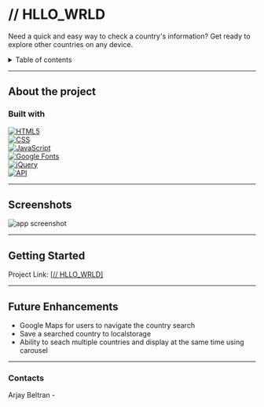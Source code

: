 # // **HLLO_WRLD**

Need a quick and easy way to check a country's information? Get ready to explore other countries on any device.

<!-- TABLE OF CONTENTS -->

<details>
<summary>Table of contents</summary>
<li><a href="#about-the-project">About the project</a></li>
<li><a href="#screenshots">Screenshots</a></li>
<li><a href="#getting-started">Getting Started</a></li>
<li><a href="#future-enhancements">Future Enhancements</a></li>
<li><a href="#Contacts">Future Enhancements</a></li>

</details>

<!-- ABOUT -->
---
## **About the  project**
### **Built with**


[![HTML5][html-img]][html-url]<br>
[![CSS][css-img]][css-url]<br>
[![JavaScript][js-img]][js-url]<br>
[![Google Fonts][google-fonts-img]][google-fonts-url]<br>
[![jQuery][jquery-img]][jquery-url]<br>
[![API][api-img]][api-url]


---

## **Screenshots**

![app screenshot](sc1.png)


---

## **Getting Started**

Project Link: <a href="https://hello-world-rose-sigma.vercel.app/" target="_blank">[// HLLO_WRLD]</a>

<!-- (https://hello-world-rose-sigma.vercel.app/) -->

---


## **Future Enhancements**

- Google Maps for users to navigate the country search
- Save a searched country to localstorage
- Ability to seach multiple countries and display at the same time using carousel

---

### Contacts

Arjay Beltran - 



<!-- markdown links and images-->
[html-img]: https://img.shields.io/badge/5-HTML-red
[html-url]: https://developer.mozilla.org/en-US/docs/Glossary/HTML5
[css-img]: https://img.shields.io/badge/3-CSS-yellow
[css-url]: https://developer.mozilla.org/en-US/docs/Web/CSS
[js-img]: https://img.shields.io/badge/JS-JavaScript-black
[js-url]: https://developer.mozilla.org/en-US/docs/Web/JavaScript
[google-fonts-img]: https://img.shields.io/badge/%20-Google%20Fonts-blue
[google-fonts-url]: https://fonts.google.com/
[jquery-img]: https://img.shields.io/badge/%20-jQuery-success
[jquery-url]: https://jquery.com/
[api-img]: https://img.shields.io/badge/%20API-Rest%20Countries-important
[api-url]: https://restcountries.com/
